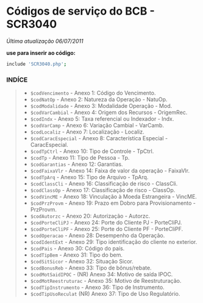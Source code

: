 # Códigos de serviço do BCB - SCR3040
_Última atualização 06/07/2011_

**use para inserir ao código:** 
```sh
include 'SCR3040.php';
````
### INDÍCE

>* `$codVencimento` -  Anexo 1: Código do Vencimento.
>* `$codNatOp` -  Anexo 2: Natureza da Operação - NatuOp.
>* `$codModalidade` -  Anexo 3: Modalidade Operação - Mod.
>* `$codVarCambial` -  Anexo 4: Origem dos Recursos - OrigemRec.
>* `$codIndx` -  Anexo 5: Taxa referencial ou Indexador - Indx.
>* `$codVarCamp` -  Anexo 6: Variação Cambial - VarCamb.
>* `$codLocaliz` -  Anexo 7: Localização - Localiz.
>* `$codCaracEspecial` -  Anexo 8: Característica Especial - CaracEspecial.
>* `$codTpCtrl` -  Anexo 10: Tipo de Controle - TpCtrl.
>* `$codTp` -  Anexo 11: Tipo de Pessoa - Tp.
>* `$codGarantias` -  Anexo 12: Garantias.
>* `$codFaixaVlr` -  Anexo 14: Faixa de valor da operação - FaixaVlr.
>* `$codTpArq` -  Anexo 15: Tipo de Arquivo - TpArq.
>* `$codClassCli` -  Anexo 16: Classificação de risco - ClassCli.
>* `$codClassOp` -  Anexo 17: Classificação de risco - ClassOp.
>* `$codVincME` -  Anexo 18: Vinculação à Moeda Estrangeira - VincME.
>* `$codPrzProvm` -  Anexo 19: Prazo em Dobro para Provisionamento - PrzProvm.
>* `$codAutorzc` -  Anexo 20: Autorização - Autorzc.
>* `$codPorteCliPJ` -  Anexo 24: Porte do Cliente PJ - PorteCliPJ.
>* `$codPorteCliPF` -  Anexo 25: Porte do Cliente PF - PorteCliPF.
>* `$codOperacao` -  Anexo 28: Desempenho da Operação.
>* `$codIdentExt` -  Anexo 29: Tipo identificação do cliente no exterior.
>* `$codPais` -  Anexo 30: Código do país.
>* `$codTipBem` -  Anexo 31: Tipo do bem.
>* `$codSitSicor` -  Anexo 32: Situação Sicor.
>* `$codBonusReb` -  Anexo 33: Tipo de bônus/rebate.
>* `$codMotSaidIPOC` -  (NR) Anexo 34: Motivo de saída IPOC.
>* `$codMotReestruturac` -  Anexo 35: Motivo de Reestruturação.
>* `$codTipInstrumento` -  Anexo 36: Tipo de Instrumento.
>* `$codTipUsoReculat` (NR) Anexo 37: Tipo de Uso Regulatório.
 
